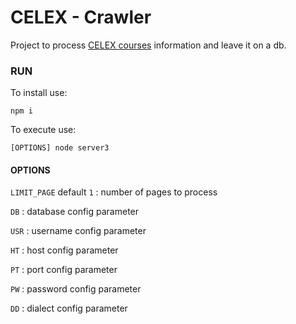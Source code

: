 # CELEX - Crawler

Project to process [CELEX courses](https://celexupiicsa.info/) information and leave it on a db.

### RUN

To install use:

`npm i`

To execute use:

`[OPTIONS] node server3`

#### OPTIONS

`LIMIT_PAGE` default `1` : number of pages to process

`DB`   : database config parameter

`USR`  : username config parameter

`HT`   : host config parameter

`PT`   : port config parameter

`PW`   : password config parameter

`DD`   : dialect config parameter
